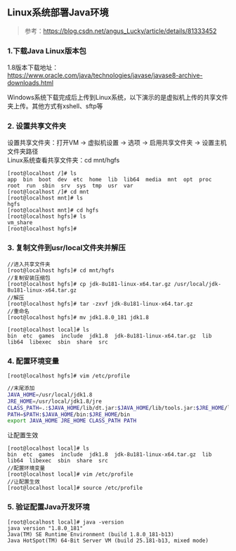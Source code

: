 ## Linux系统部署Java环境

>参考：https://blog.csdn.net/angus_Lucky/article/details/81333452

### 1.下载Java Linux版本包

1.8版本下载地址：https://www.oracle.com/java/technologies/javase/javase8-archive-downloads.html<br>

Windows系统下载完成后上传到Linux系统，以下演示的是虚拟机上传的共享文件夹上传。其他方式有xshell、sftp等

### 2. 设置共享文件夹

设置共享文件夹：打开VM -> 虚拟机设置 -> 选项 -> 启用共享文件夹 -> 设置主机文件夹路径 <br>
Linux系统查看共享文件夹：cd mnt/hgfs

```shell
[root@localhost /]# ls
app  bin  boot  dev  etc  home  lib  lib64  media  mnt  opt  proc  root  run  sbin  srv  sys  tmp  usr  var
[root@localhost /]# cd mnt
[root@localhost mnt]# ls
hgfs
[root@localhost mnt]# cd hgfs
[root@localhost hgfs]# ls
vm_share
[root@localhost hgfs]#
```


### 3. 复制文件到usr/local文件夹并解压

```shell
//进入共享文件夹
[root@localhost hgfs]# cd mnt/hgfs
//复制安装压缩包
[root@localhost hgfs]# cp jdk-8u181-linux-x64.tar.gz /usr/local/jdk-8u181-linux-x64.tar.gz
//解压
[root@localhost hgfs]# tar -zxvf jdk-8u181-linux-x64.tar.gz
//重命名
[root@localhost hgfs]# mv jdk1.8.0_181 jdk1.8

[root@localhost local]# ls
bin  etc  games  include  jdk1.8  jdk-8u181-linux-x64.tar.gz  lib  lib64  libexec  sbin  share  src

```

### 4. 配置环境变量

```shell
[root@localhost hgfs]# vim /etc/profile
```

```bash
//末尾添加
JAVA_HOME=/usr/local/jdk1.8
JRE_HOME=/usr/local/jdk1.8/jre
CLASS_PATH=.:$JAVA_HOME/lib/dt.jar:$JAVA_HOME/lib/tools.jar:$JRE_HOME/lib
PATH=$PATH:$JAVA_HOME/bin:$JRE_HOME/bin
export JAVA_HOME JRE_HOME CLASS_PATH PATH
```

让配置生效
```shell
[root@localhost local]# ls
bin  etc  games  include  jdk1.8  jdk-8u181-linux-x64.tar.gz  lib  lib64  libexec  sbin  share  src
//配置环境变量
[root@localhost local]# vim /etc/profile
//让配置生效
[root@localhost local]# source /etc/profile
```

### 5. 验证配置Java开发环境

```shell
[root@localhost local]# java -version
java version "1.8.0_181"
Java(TM) SE Runtime Environment (build 1.8.0_181-b13)
Java HotSpot(TM) 64-Bit Server VM (build 25.181-b13, mixed mode)
```
  